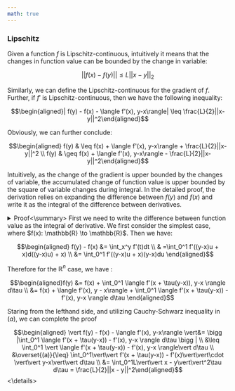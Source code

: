 ```yaml
---
math: true
---
```




### Lipschitz 

Given a function $f$ is Lipschitz-continuous, intuitively it means that the changes in function value can be bounded by the change in variable:

$$\vert \vert f(x) - f(y) \vert \vert \leq L\vert\vert x - y\vert\vert_2$$

Similarly, we can define the Lipschitz-continuous for the gradient of $f$. Further, if $f'$ is Lipschitz-continuous, then we have the following inequality: 

$$\begin{aligned}| f(y) - f(x) - \langle f'(x), y-x\rangle| \leq \frac{L}{2}||x-y||^2\end{aligned}$$

Obviously, we can further conclude:

$$\begin{aligned} f(y) & \leq f(x) + \langle f'(x), y-x\rangle +  \frac{L}{2}||x-y||^2 \\  f(y) & \geq f(x) + \langle f'(x), y-x\rangle -  \frac{L}{2}||x-y||^2\end{aligned}$$



Intuitively, as the change of the gradient is upper bounded by the changes of variable, the accumulated change of function value is upper bounded by the square of variable changes during integral. In the detailed proof, the derivation relies on expanding the difference between $f(y)$ and $f(x)$ and write it as the integral of the difference between derivatives.  

<details>
    <summary> Proof<\summary>
First we need to write the difference between function value as the integral of derivative. We first consider the simplest case, where $f(x): \mathbb{R} \to \mathbb{R}$. Then we have:


$$\begin{aligned} f(y) - f(x) &= \int_x^y f'(t)dt \\  & =\int_0^1 f'((y-x)u + x)d((y-x)u) + x) \\ &= \int_0^1 f'((y-x)u + x)(y-x)du \end{aligned}$$



Therefore for the $\mathbb{R}^n$ case, we have : 

$$\begin{aligned}f(y) &= f(x) + \int_0^1 \langle f'(x + \tau(y-x)), y-x \rangle d\tau \\ &= f(x) + \langle f'(x), y - x\rangle + \int_0^1 \langle f'(x + \tau(y-x)) - f'(x), y-x \rangle d\tau \end{aligned}$$

Staring from the lefthand side, and utilizing Cauchy-Schwarz inequality in $(a)$, we can complete the proof

$$\begin{aligned} \vert f(y) - f(x) - \langle f'(x), y-x\rangle \vert&= \bigg |\int_0^1  \langle f'(x + \tau(y-x)) - f'(x), y-x \rangle d\tau \bigg | \\ &\leq \int_0^1 \vert \langle f'(x + \tau(y-x)) - f'(x), y-x \rangle\vert d\tau \\ &\overset{(a)}{\leq} \int_0^1\vert\vert f'(x + \tau(y-x)) - f'(x)\vert\vert\cdot \vert\vert y-x\vert\vert d\tau \\ &= \int_0^1L\vert\vert x - y\vert\vert^2\tau d\tau = \frac{L}{2}||x - y||^2\end{aligned}$$
<\details>

















